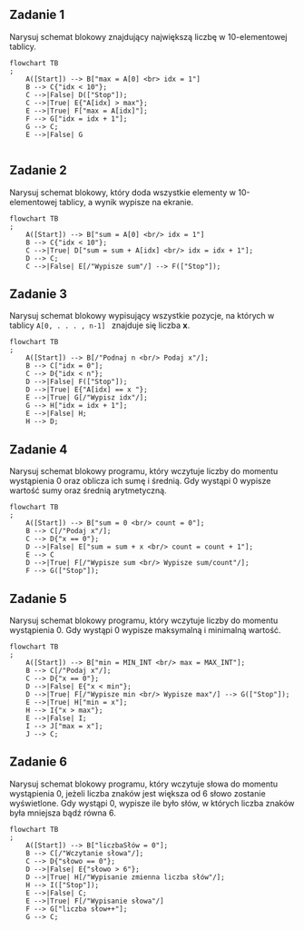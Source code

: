 ## Zadanie 1

Narysuj schemat blokowy znajdujący największą liczbę w 10-elementowej tablicy.

```mermaid
flowchart TB
;
    A([Start]) --> B["max = A[0] <br> idx = 1"]
    B --> C{"idx < 10"};
    C -->|False| D(["Stop"]);
    C -->|True| E{"A[idx] > max"};
    E -->|True| F["max = A[idx]"];
    F --> G["idx = idx + 1"];
    G --> C;
    E -->|False| G


```

## Zadanie 2

Narysuj schemat blokowy, który doda wszystkie elementy w 10-elementowej tablicy, a wynik wypisze na ekranie.

```mermaid
flowchart TB
;
    A([Start]) --> B["sum = A[0] <br/> idx = 1"]
    B --> C{"idx < 10"};
    C -->|True| D["sum = sum + A[idx] <br/> idx = idx + 1"];
    D --> C;
    C -->|False| E[/"Wypisze sum"/] --> F(["Stop"]);
```

## Zadanie 3

Narysuj schemat blokowy wypisujący wszystkie pozycje, na których w tablicy ```A[0, . . . , n-1] ``` znajduje się liczba
**x**.

```mermaid
flowchart TB
;
    A([Start]) --> B[/"Podnaj n <br/> Podaj x"/];
    B --> C["idx = 0"];
    C --> D{"idx < n"};
    D -->|False| F(["Stop"]);
    D -->|True| E{"A[idx] == x "};
    E -->|True| G[/"Wypisz idx"/];
    G --> H["idx = idx + 1"];
    E -->|False| H;
    H --> D;
```

## Zadanie 4

Narysuj schemat blokowy programu, który wczytuje liczby do momentu wystąpienia 0 oraz oblicza ich sumę i średnią.
Gdy wystąpi 0 wypisze wartość sumy oraz średnią arytmetyczną.

```mermaid
flowchart TB
;
    A([Start]) --> B["sum = 0 <br/> count = 0"];
    B --> C[/"Podaj x"/];
    C --> D{"x == 0"};
    D -->|False| E["sum = sum + x <br/> count = count + 1"];
    E --> C
    D -->|True| F[/"Wypisze sum <br/> Wypisze sum/count"/];
    F --> G(["Stop"]);
```

## Zadanie 5

Narysuj schemat blokowy programu, który wczytuje liczby do momentu wystąpienia 0.
Gdy wystąpi 0 wypisze maksymalną i minimalną wartość.

```mermaid
flowchart TB
;
    A([Start]) --> B["min = MIN_INT <br/> max = MAX_INT"];
    B --> C[/"Podaj x"/];
    C --> D{"x == 0"};
    D -->|False| E{"x < min"};
    D -->|True| F[/"Wypisze min <br/> Wypisze max"/] --> G(["Stop"]);
    E -->|True| H["min = x"];
    H --> I{"x > max"};
    E -->|False| I;
    I --> J["max = x"];
    J --> C;
```

## Zadanie 6

Narysuj schemat blokowy programu, który wczytuje słowa do momentu wystąpienia 0, jeżeli liczba znaków jest większa od 6
słowo zostanie wyświetlone.
Gdy wystąpi 0, wypisze ile było słów, w których liczba znaków była mniejsza bądź równa 6.

```mermaid
flowchart TB
;
    A([Start]) --> B["liczbaSłów = 0"];
    B --> C[/"Wczytanie słowa"/];
    C --> D{"słowo == 0"};
    D -->|False| E{"słowo > 6"};
    D -->|True| H[/"Wypisanie zmienna liczba słów"/];
    H --> I(["Stop"]);
    E -->|False| C;
    E -->|True| F[/"Wypisanie słowa"/]
    F --> G["liczba słow++"];
    G --> C;







```
